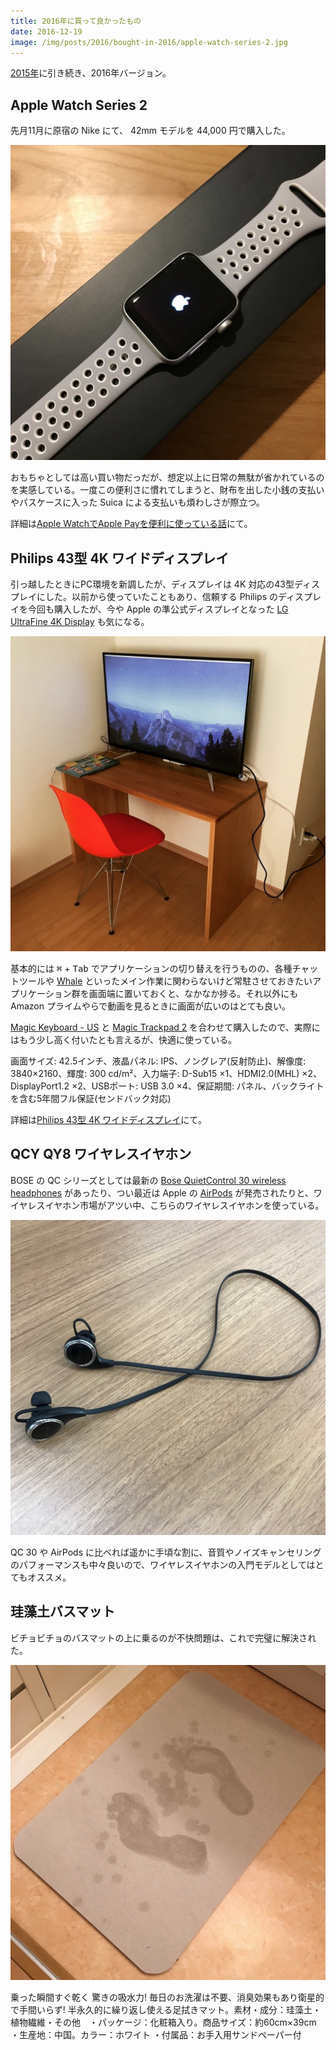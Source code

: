 ```yaml
---
title: 2016年に買って良かったもの
date: 2016-12-19
image: /img/posts/2016/bought-in-2016/apple-watch-series-2.jpg
---
```


[2015年](/posts/2015/bought-in-2015.html)に引き続き、2016年バージョン。

## Apple Watch Series 2

先月11月に原宿の Nike にて、 42mm モデルを 44,000 円で購入した。

![Apple Watch Series 2](/img/posts/2016/bought-in-2016/apple-watch-series-2.jpg)

おもちゃとしては高い買い物だっだが、想定以上に日常の無駄が省かれているのを実感している。一度この便利さに慣れてしまうと、財布を出した小銭の支払いやパスケースに入った Suica による支払いも煩わしさが際立つ。

詳細は[Apple WatchでApple Payを便利に使っている話](/posts/2016/apple-watch-series-2.html)にて。

## Philips 43型 4K ワイドディスプレイ

引っ越したときにPC環境を新調したが、ディスプレイは 4K 対応の43型ディスプレイにした。以前から使っていたこともあり、信頼する Philips のディスプレイを今回も購入したが、今や Apple の準公式ディスプレイとなった [LG UltraFine 4K Display](http://www.apple.com/jp/shop/product/HKMY2J/A/lg-ultrafine-4k-display) も気になる。

![Philips 43型 4K ワイドディスプレイ](/img/posts/2016/bought-in-2016/philips-43inch-4k.jpg)

基本的には <kbd>⌘</kbd> + <kbd>Tab</kbd> でアプリケーションの切り替えを行うものの、各種チャットツールや [Whale](/posts/2016/trello-app.html) といったメイン作業に関わらないけど常駐させておきたいアプリケーション群を画面端に置いておくと、なかなか捗る。それ以外にも Amazon プライムやらで動画を見るときに画面が広いのはとても良い。

[Magic Keyboard - US](http://www.apple.com/jp/shop/product/MLA22LL/A/magic-keyboard-us) と [Magic Trackpad 2](http://www.apple.com/jp/shop/product/MJ2R2J/A/magic-trackpad-2) を合わせて購入したので、実際にはもう少し高く付いたとも言えるが、快適に使っている。

<affiliate-link
  src="https://images-na.ssl-images-amazon.com/images/I/51cWvwM7alL.jpg"
  href="https://www.amazon.co.jp/dp/B01D9FP20A/"
  tag="1000ch-22"
  title="Philips 43型ワイド液晶ディスプレイ (4K対応/IPSパネル/5年間フル保証) BDM4350UC/11">
  画面サイズ: 42.5インチ、液晶パネル: IPS、ノングレア(反射防止)、解像度: 3840×2160、輝度: 300 cd/m²、入力端子: D-Sub15 ×1、HDMI2.0(MHL) ×2、DisplayPort1.2 ×2、USBポート: USB 3.0 ×4、保証期間: パネル、バックライトを含む5年間フル保証(センドバック対応)
</affiliate-link>

詳細は[Philips 43型 4K ワイドディスプレイ](/posts/2016/philips-display-43inch-4k.html)にて。

## QCY QY8 ワイヤレスイヤホン

BOSE の QC シリーズとしては最新の [Bose QuietControl 30 wireless headphones](https://www.amazon.co.jp/dp/B01G16PY2A/?tag=1000ch-22) があったり、つい最近は Apple の [AirPods](http://www.apple.com/jp/airpods/) が発売されたりと、ワイヤレスイヤホン市場がアツい中、こちらのワイヤレスイヤホンを使っている。

![QCY QY8 ワイヤレスイヤホン](/img/posts/2016/bought-in-2016/qy8.jpg)

QC 30 や AirPods に比べれば遥かに手頃な割に、音質やノイズキャンセリングのパフォーマンスも中々良いので、ワイヤレスイヤホンの入門モデルとしてはとてもオススメ。

<affiliate-link
  src="https://images-na.ssl-images-amazon.com/images/I/71b3QJjv9ML._SX522_.jpg"
  href="https://www.amazon.co.jp/dp/B013U094TY/"
  tag="1000ch-22"
  title="【日本正規品】メーカー1年保証 ／ QCY QY8　白黒2色 Bluetooth イヤホン BT ver 4.1 ワイヤレスイヤホン マイク内蔵 ハンズフリー 通話 APT-X CSR 8645 CVC6.0 ノイズキャンセリング搭載 防水 / 防汗 高音質スポーツイヤホン 技適認証済 (ブラック)">
</affiliate-link>

## 珪藻土バスマット

ビチョビチョのバスマットの上に乗るのが不快問題は、これで完璧に解決された。

![珪藻土バスマット](/img/posts/2016/bought-in-2016/keisodo-bath-mat.jpg)

<affiliate-link
  src="https://images-na.ssl-images-amazon.com/images/I/71bKmNGmqcL._SX522_.jpg"
  href="https://www.amazon.co.jp/dp/B016BP854A/"
  tag="1000ch-22"
  title="ROOMMATE 珪藻土バスマット 約60cm×39cm EB-RM5000BM">
  乗った瞬間すぐ乾く 驚きの吸水力! 毎日のお洗濯は不要、消臭効果もあり衛星的で手間いらず! 半永久的に繰り返し使える足拭きマット。素材・成分：珪藻土・植物繊維・その他　・パッケージ：化粧箱入り。商品サイズ：約60cm×39cm ・生産地：中国。カラー：ホワイト ・付属品：お手入用サンドペーパー付
</affiliate-link>
